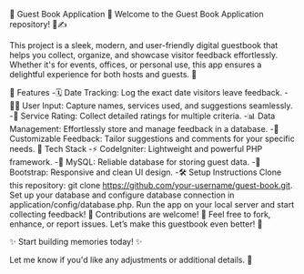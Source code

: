 📖 Guest Book Application 🎉
Welcome to the Guest Book Application repository! 🚪✍️

This project is a sleek, modern, and user-friendly digital guestbook that helps you collect, organize, and showcase visitor feedback effortlessly. Whether it's for events, offices, or personal use, this app ensures a delightful experience for both hosts and guests. 🎊

🌟 Features
-🗓️ Date Tracking: Log the exact date visitors leave feedback.
-🙋‍♂️ User Input: Capture names, services used, and suggestions seamlessly.
-🌟 Service Rating: Collect detailed ratings for multiple criteria.
-📊 Data Management: Effortlessly store and manage feedback in a database.
-💬 Customizable Feedback: Tailor suggestions and comments for your specific needs.
🚀 Tech Stack
-⚡ CodeIgniter: Lightweight and powerful PHP framework.
-💾 MySQL: Reliable database for storing guest data.
-🎨 Bootstrap: Responsive and clean UI design.
-🛠️ Setup Instructions
Clone this repository: git clone https://github.com/your-username/guest-book.git.
Set up your database and configure database connection in application/config/database.php.
Run the app on your local server and start collecting feedback! 🎉
Contributions are welcome! 🤝 Feel free to fork, enhance, or report issues. Let’s make this guestbook even better! 🚀

✨ Start building memories today! ✨

Let me know if you'd like any adjustments or additional details. 🚀
